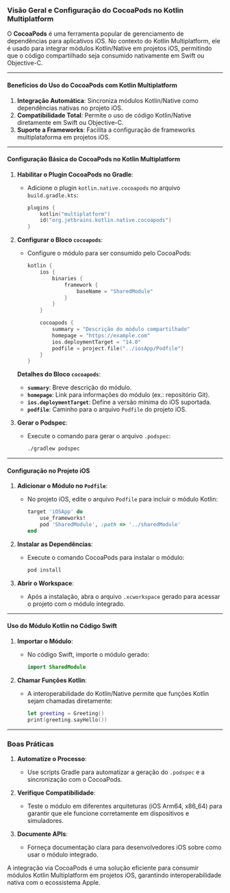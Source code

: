 ### Visão Geral e Configuração do CocoaPods no Kotlin Multiplatform

O **CocoaPods** é uma ferramenta popular de gerenciamento de dependências para aplicativos iOS. No contexto do Kotlin Multiplatform, ele é usado para integrar módulos Kotlin/Native em projetos iOS, permitindo que o código compartilhado seja consumido nativamente em Swift ou Objective-C.

---

#### Benefícios do Uso do CocoaPods com Kotlin Multiplatform
1. **Integração Automática**: Sincroniza módulos Kotlin/Native como dependências nativas no projeto iOS.
2. **Compatibilidade Total**: Permite o uso de código Kotlin/Native diretamente em Swift ou Objective-C.
3. **Suporte a Frameworks**: Facilita a configuração de frameworks multiplataforma em projetos iOS.

---

#### Configuração Básica do CocoaPods no Kotlin Multiplatform

1. **Habilitar o Plugin CocoaPods no Gradle**:
   - Adicione o plugin `kotlin.native.cocoapods` no arquivo `build.gradle.kts`:
     ```kotlin
     plugins {
         kotlin("multiplatform")
         id("org.jetbrains.kotlin.native.cocoapods")
     }
     ```

2. **Configurar o Bloco `cocoapods`**:
   - Configure o módulo para ser consumido pelo CocoaPods:
     ```kotlin
     kotlin {
         ios {
             binaries {
                 framework {
                     baseName = "SharedModule"
                 }
             }
         }

         cocoapods {
             summary = "Descrição do módulo compartilhado"
             homepage = "https://example.com"
             ios.deploymentTarget = "14.0"
             podfile = project.file("../iosApp/Podfile")
         }
     }
     ```

   **Detalhes do Bloco `cocoapods`**:
   - **`summary`**: Breve descrição do módulo.
   - **`homepage`**: Link para informações do módulo (ex.: repositório Git).
   - **`ios.deploymentTarget`**: Define a versão mínima do iOS suportada.
   - **`podfile`**: Caminho para o arquivo `Podfile` do projeto iOS.

3. **Gerar o Podspec**:
   - Execute o comando para gerar o arquivo `.podspec`:
     ```bash
     ./gradlew podspec
     ```

---

#### Configuração no Projeto iOS

1. **Adicionar o Módulo no `Podfile`**:
   - No projeto iOS, edite o arquivo `Podfile` para incluir o módulo Kotlin:
     ```ruby
     target 'iOSApp' do
         use_frameworks!
         pod 'SharedModule', :path => '../sharedModule'
     end
     ```

2. **Instalar as Dependências**:
   - Execute o comando CocoaPods para instalar o módulo:
     ```bash
     pod install
     ```

3. **Abrir o Workspace**:
   - Após a instalação, abra o arquivo `.xcworkspace` gerado para acessar o projeto com o módulo integrado.

---

#### Uso do Módulo Kotlin no Código Swift

1. **Importar o Módulo**:
   - No código Swift, importe o módulo gerado:
     ```swift
     import SharedModule
     ```

2. **Chamar Funções Kotlin**:
   - A interoperabilidade do Kotlin/Native permite que funções Kotlin sejam chamadas diretamente:
     ```swift
     let greeting = Greeting()
     print(greeting.sayHello())
     ```

---

### Boas Práticas

1. **Automatize o Processo**:
   - Use scripts Gradle para automatizar a geração do `.podspec` e a sincronização com o CocoaPods.

2. **Verifique Compatibilidade**:
   - Teste o módulo em diferentes arquiteturas (iOS Arm64, x86_64) para garantir que ele funcione corretamente em dispositivos e simuladores.

3. **Documente APIs**:
   - Forneça documentação clara para desenvolvedores iOS sobre como usar o módulo integrado.

A integração via CocoaPods é uma solução eficiente para consumir módulos Kotlin Multiplatform em projetos iOS, garantindo interoperabilidade nativa com o ecossistema Apple.